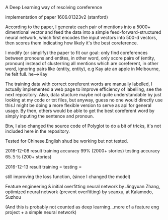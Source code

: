 A Deep Learning way of resolving coreference

implementation of paper 1606.01323v2 (stanford)

According to the paper, I generate each pair of mentions into a 5000+ dimentional vector and feed
the data into a simple feed-forward-structured neural network, which first encodes the input vectors
into 500-d vectors, then scores them indicating how likely it's the best coreference.

I modify (or simplify) the paper to fit our goal: only find coreferences between pronouns and entites, in other word,
only score pairs of (entity, pronoun) instead of clusterring all mentions which are coreferent, 
in other word, ignoring pairs like (entity, entity),
e.g Kay ate an apple in Melbourne, he felt full. he-->Kay

The training data with correct coreferent words are manually labelled, I actually implemented a web page
to improve efficiency of labelling, see the next repository. Also, data stucture maybe not quite
understandable by just looking at my code or txt files, but anyway, guess no one would directly
use this.I might be doing a more flexible version to serve as api for general usage. By then,
others would be able to get the best coreferent word by simply inputing the sentence and pronoun.

Btw, I also changed the source code of Polyglot to do a bit of tricks, it's not included here in the repository.

Tested for Chinese.English shud be working but not tested.

2016-12-08 result
training accuracy 99% (2000+ stories)
testing accuracy 65.５％ (200+ stories)

2016-12-13 result
training = 
testing = 

still improving the loss function, (since I changed the model)

Feature engineering & initial overfitting neural network by Jingyuan Zhang, optimized neural network (prevent overfitting) by seanxu, at Kalamodo, Suzhou

(And this is probably not counted as deep learning...more of a feature eng project + a simple neural network)
